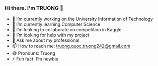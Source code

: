 ### Hi there. I'm TRUONG 👋


- 🔭 I’m currently working on the University Information of Technology
- 🌱 I’m currently learning Computer Science
- 👯 I’m looking to collaborate on competition in Kaggle
- 🤔 I’m looking for help with my project
- 💬 Ask me about my professional
- 📫 How to reach me: truong.quoc.truong242@gmail.com
- 😄 Pronouns: Truong
- ⚡ Fun fact: I'm newbie


<!--
**quoctruong242/quoctruong242** is a ✨ _special_ ✨ repository because its `README.md` (this file) appears on your GitHub profile.

Here are some ideas to get you started:

-->
